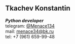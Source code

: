 ## Tkachev Konstantin
___Python developer___  
telegram: [@Menace134](https://t.me/Menace134)  
mail: menace34@bk.ru  
tel: +7 (961) 659-99-48

<!--
**FireFly134/FireFly134** is a ✨ _special_ ✨ repository because its `README.md` (this file) appears on your GitHub profile.

Here are some ideas to get you started:

- 🔭 I’m currently working on ...
- 🌱 I’m currently learning ...
- 👯 I’m looking to collaborate on ...
- 🤔 I’m looking for help with ...
- 💬 Ask me about ...
- 📫 How to reach me: ...
- 😄 Pronouns: ...
- ⚡ Fun fact: ...
-->
